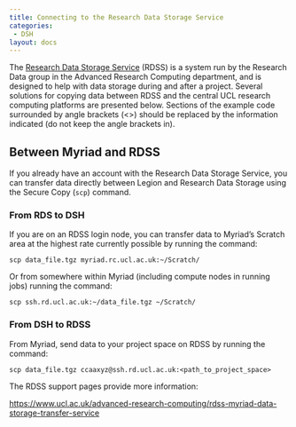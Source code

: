 ```yaml
---
title: Connecting to the Research Data Storage Service
categories:
 - DSH
layout: docs
---
```

The [Research Data Storage Service](https://www.ucl.ac.uk/advanced-research-computing/platforms-and-services/research-data-storage-service)
(RDSS) is a system run by the Research Data group in the Advanced Research
Computing department, and is designed to help with data storage
during and after a project. Several solutions for copying data between
RDSS and the central UCL research computing platforms are presented below.
Sections of the example code surrounded by angle brackets (\<\>) should 
be replaced by the information indicated (do not keep the angle brackets in).

## Between Myriad and RDSS

If you already have an account with the Research Data Storage Service, you can
transfer data directly between Legion and Research Data Storage using
the Secure Copy (`scp`) command.

### From RDS to DSH

If you are on an RDSS login node, you can transfer data to
Myriad’s Scratch area at the highest rate currently possible by running
the command: 

```
scp data_file.tgz myriad.rc.ucl.ac.uk:~/Scratch/
```

Or from somewhere within Myriad (including compute nodes in
running jobs) running the command: 

```
scp ssh.rd.ucl.ac.uk:~/data_file.tgz ~/Scratch/
```

### From DSH to RDSS

From Myriad, send data to your project space on RDSS by running the
command:

```
scp data_file.tgz ccaaxyz@ssh.rd.ucl.ac.uk:<path_to_project_space>
``` 

The RDSS support pages provide more
information:

<https://www.ucl.ac.uk/advanced-research-computing/rdss-myriad-data-storage-transfer-service>

